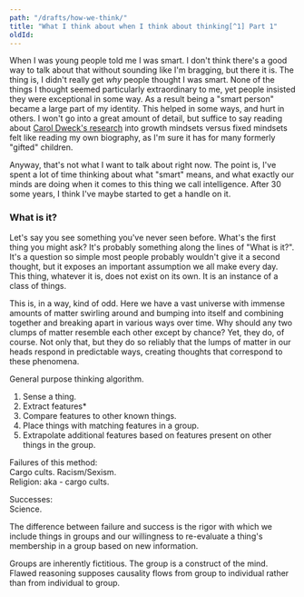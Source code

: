 ```yaml
---
path: "/drafts/how-we-think/"
title: "What I think about when I think about thinking[^1] Part 1"
oldId: 
---
```

When I was young people told me I was smart. I don't think there's a good way to
talk about that without sounding like I'm bragging, but there it is. The thing
is, I didn't really get *why* people thought I was smart. None of the things I
thought seemed particularly extraordinary to me, yet people insisted they were
exceptional in some way. As a result being a "smart person" became a large part
of my identity. This helped in some ways, and hurt in others. I won't go into a
great amount of detail, but suffice to say reading about [Carol Dweck's research](http://amzn.to/1kHHniB)
into growth mindsets versus fixed mindsets felt like reading my own biography,
as I'm sure it has for many formerly "gifted" children. 

Anyway, that's not what I want to talk about right now. The point is, I've spent
a lot of time thinking about what "smart" means, and what exactly our minds are
doing when it comes to this thing we call intelligence. After 30 some years, I
think I've maybe started to get a handle on it.

### What is it?

Let's say you see something you've never seen before. What's the first thing you
might ask? It's probably something along the lines of "What is it?". It's a
question so simple most people probably wouldn't give it a second thought, but
it exposes an important assumption we all make every day. This thing, whatever
it is, does not exist on its own. It is an instance of a class of things. 

This is, in a way, kind of odd. Here we have a vast universe with immense
amounts of matter swirling around and bumping into itself and combining together
and breaking apart in various ways over time. Why should any two clumps of
matter resemble each other except by chance? Yet, they do, of course. Not only
that, but they do so reliably that the lumps of matter in our heads respond in
predictable ways, creating thoughts that correspond to these phenomena.

General purpose thinking algorithm.

1. Sense a thing.  
2. Extract features\*  
3. Compare features to other known things.  
4. Place things with matching features in a group.  
5. Extrapolate additional features based on features present on other things in the group.  

Failures of this method:  
Cargo cults.
Racism/Sexism.  
Religion: aka - cargo cults.

Successes:  
Science.

The difference between failure and success is the rigor with which we include
things in groups and our willingness to re-evaluate a thing's membership in a
group based on new information.

Groups are inherently fictitious. The group is a construct of the mind. Flawed
reasoning supposes causality flows from group to individual rather than from
individual to group.


[^1]: With apologies to [Haruki Murakami](http://www.amazon.com/gp/product/B0015DWJ8W/ref=as_li_tl?ie=UTF8&camp=1789&creative=390957&creativeASIN=B0015DWJ8W&linkCode=as2&tag=greater0c-20&linkId=NPJPCCPUYE7GZZBE)
